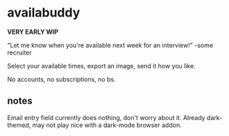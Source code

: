 # availabuddy
**VERY EARLY WIP**

"Let me know when you're available next week for an interview!" -some recruiter

Select your available times, export an image, send it how you like.

No accounts, no subscriptions, no bs.


## notes
Email entry field currently does nothing, don't worry about it.
Already dark-themed, may not play nice with a dark-mode browser addon.
